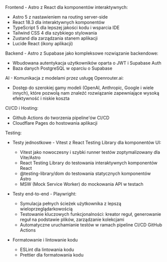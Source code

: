 Frontend - Astro z React dla komponentów interaktywnych:

- Astro 5 z nastawieniem na routing server-side
- React 18.3 dla interaktywnych komponentów
- TypeScript 5 dla lepszej jakości kodu i wsparcia IDE
- Tailwind CSS 4 dla szybkiego stylowania
- Zustand dla zarządzania stanem aplikacji
- Lucide React (ikony aplikacji)

Backend - Astro z Supabase jako kompleksowe rozwiązanie backendowe:

- Wbudowana autentykacja użytkowników oparta o JWT i Supabase Auth
- Baza danych PostgreSQL w oparciu o Supabase

AI - Komunikacja z modelami przez usługę Openrouter.ai:

- Dostęp do szerokiej gamy modeli (OpenAI, Anthropic, Google i wiele innych), które pozwolą nam znaleźć rozwiązanie zapewniające wysoką efektywność i niskie koszta

CI/CD i Hosting:

- Github Actions do tworzenia pipeline'ów CI/CD
- Cloudflare Pages do hostowania aplikacji

Testing:

- Testy jednostkowe - Vitest z React Testing Library dla komponentów UI:

  - Vitest jako nowoczesny i szybki runner testów zoptymalizowany dla Vite/Astro
  - React Testing Library do testowania interaktywnych komponentów React
  - @testing-library/dom do testowania statycznych komponentów Astro
  - MSW (Mock Service Worker) do mockowania API w testach

- Testy end-to-end - Playwright:

  - Symulacja pełnych ścieżek użytkownika z lepszą wieloprzeglądarkowością
  - Testowanie kluczowych funkcjonalności: kreator reguł, generowanie reguł na podstawie plików, zarządzanie kolekcjami
  - Automatyczne uruchamianie testów w ramach pipeline CI/CD GitHub Actions

- Formatowanie i lintowanie kodu

  - ESLint dla lintowania kodu
  - Prettier dla formatowania kodu
